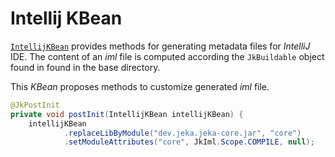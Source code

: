 # Intellij KBean

<!-- header-autogen-doc -->

[`IntellijKBean`](https://github.com/jeka-dev/jeka/blob/master/core/src/main/java/dev/jeka/core/tool/builtins/tooling/ide/IntellijKBean.java) provides methods for generating metadata files for _IntelliJ_ IDE. 
The content of an _iml_ file is computed according the `JkBuildable` object found in found in the base directory.

This _KBean_ proposes methods to customize generated *iml* file.

```java title="Configuration in a Build.java class"
@JkPostInit
private void postInit(IntellijKBean intellijKBean) {
    intellijKBean
            .replaceLibByModule("dev.jeka.jeka-core.jar", "core")
            .setModuleAttributes("core", JkIml.Scope.COMPILE, null);

```

<!-- body-autogen-doc -->

